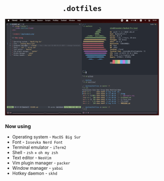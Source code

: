 <h1 align="center">
    <code>.dotfiles</code>
</h1>

![example](img/example.png)

### Now using

* Operating system - `MacOS Big Sur`
* Font - `Iosevka Nerd Font`
* Terminal emulator - `iTerm2`
* Shell - `zsh` + `oh my zsh`
* Text editor - `NeoVim`
* Vim plugin manager - `packer`
* Window manager - `yabai`
* Hotkey daemon - `skhd`
